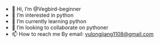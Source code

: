 - 👋 Hi, I’m @Vegbird-beginner
- 👀 I’m interested in python
- 🌱 I’m currently learning python
- 💞️ I’m looking to collaborate on pythoner
- 📫 How to reach me By email: yulongjiang1108@gmail.com

<!---
Vegbird-beginner/Vegbird-beginner is a ✨ special ✨ repository because its `README.md` (this file) appears on your GitHub profile.
You can click the Preview link to take a look at your changes.
--->
